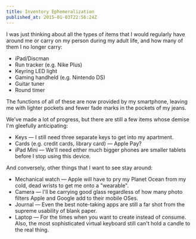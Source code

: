 ```yaml
---
title: Inventory Ephemeralization
published_at: 2015-01-03T22:56:24Z
---
```


I was just thinking about all the types of items that I would regularly have around me or carry on my person during my adult life, and how many of them I no longer carry:

* iPad/Discman
* Run tracker (e.g. Nike Plus)
* Keyring LED light
* Gaming handheld (e.g. Nintendo DS)
* Guitar tuner
* Round timer

The functions of all of these are now provided by my smartphone, leaving me with lighter pockets and fewer fade marks in the pockets of my jeans.

We've made a lot of progress, but there are still a few items whose demise I'm gleefully anticipating:

* Keys &mdash; I still need three separate keys to get into my apartment.
* Cards (e.g. credit cards, library card) &mdash; Apple Pay?
* iPad Mini &mdash; We'll need either much bigger phones are smaller tablets before I stop using this device.

And conversely, other things that I want to see stay around:

* Mechanical watch &mdash; Apple will have to pry my Planet Ocean from my cold, dead wrists to get me onto a "wearable".
* Camera &mdash; I'll be carrying good glass regardless of how many photo filters Apple and Google add to their mobile OSes.
* Journal &mdash; Even the best note-taking apps are still a far shot from the supreme usability of blank paper.
* Laptop &mdash; For the times when you want to create instead of consume. Also, the most sophisticated virtual keyboard still can't hold a candle to the real thing.
